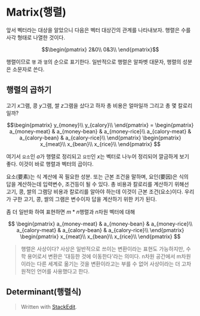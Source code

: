 # Matrix(행렬)

앞서 벡터라는 대상을 알았으니 다음은 벡터 대상간의 관계를 나타내보자. 행렬은 수를 사각 형태로 나열한 것이다. 

$$\begin{pmatrix}
2&0\\
0&3\\
\end{pmatrix}$$

행렬이므로 `행` 과 `열`의 순으로 표기한다. 일반적으로 행렬은 알파벳 대문자, 행렬의 성분은 소문자로 쓴다. 

## 행렬의 곱하기

고기 $x$그램, 콩 $y$그램, 쌀 $z$그램을 샀다고 하자 총 비용은 얼마일까 그리고 총 몇 칼로리 일까?

$$\begin{pmatrix}
y_{money}\\
y_{calory}\\
\end{pmatrix} =
\begin{pmatrix}
a_{money-meat} & a_{money-bean} & a_{money-rice}\\
a_{calory-meat} & a_{calory-bean} & a_{calory-rice}\\
\end{pmatrix} 
\begin{pmatrix}
x_{meat}\\
x_{bean}\\
x_{rice}\\
\end{pmatrix}
$$

여기서  `요소`인 $a$가 행렬로 정리되고 `요인`인 $x$는 벡터로 나누어 정리되어 깔금하게 보기 좋다. 이것이 바로 행렬과 벡터의 곱이다. 

요소(要素)는 식 계산에 꼭 필요한 성분. 또는 근본 조건을 말하며, 요인(要因)은 
식의 답을 계산하는데 입력변수, 조건등이 될 수 있다. 총 비용과 칼로리를 계산하기 위해선 고기, 콩, 쌀의 그램당 비용과 칼로리를 알아야 하는데 이것이 근본 조건(요소)이다. 우리가 구한 고기, 콩, 쌀의 그램은 변수이자 답을 계산하기 위한 키가 된다. 

좀 더 일반화 하여 표현하면 $m * n$행렬과 $n$차원 벡터에 대해

$$
\begin{pmatrix}
a_{money-meat} & a_{money-bean} & a_{money-rice}\\
a_{calory-meat} & a_{calory-bean} & a_{calory-rice}\\
\end{pmatrix} 
\begin{pmatrix}
x_{meat}\\
x_{bean}\\
x_{rice}\\
\end{pmatrix}
$$



>행렬은 사상이다?
>사상은 일반적으로 쓰이는 변환이라는 표현도 가능하지만, 수학 용어로서 변환은 '대등한 것에 이동한다'라는 의미다. n차원 공간에서 m차원이라는 다른 세계로 옮기는 것을 변환이라고는 부를 수 없어 사상이라는 더 고차원적인 언어를 사용했다고 한다. 

## Determinant(행렬식)

> Written with [StackEdit](https://stackedit.io/).
<!--stackedit_data:
eyJoaXN0b3J5IjpbLTE4MDEzMzYwOTEsNTQ0MTM2MzBdfQ==
-->